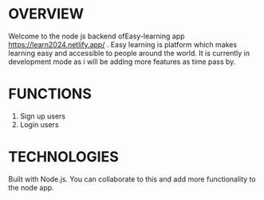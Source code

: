 # OVERVIEW 
Welcome to the node js backend ofEasy-learning app https://learn2024.netlify.app/ .
Easy learning is platform which makes learning easy and accessible to people around the world. It is currently in development mode as i will be adding more features as time pass by. 

# FUNCTIONS 
1. Sign up users
2. Login users

# TECHNOLOGIES 
Built with Node.js. 
You can collaborate to this and add more functionality to the node app.
